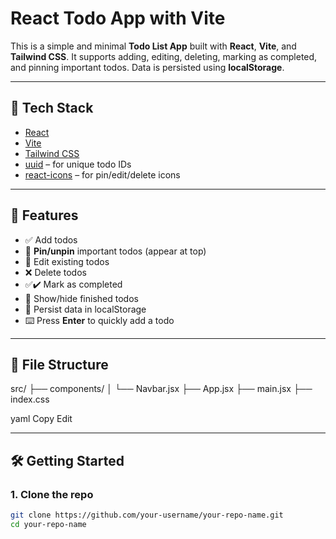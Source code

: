 # React Todo App with Vite

This is a simple and minimal **Todo List App** built with **React**, **Vite**, and **Tailwind CSS**. It supports adding, editing, deleting, marking as completed, and pinning important todos. Data is persisted using **localStorage**.

---

## 🔧 Tech Stack

- [React](https://react.dev/)
- [Vite](https://vitejs.dev/)
- [Tailwind CSS](https://tailwindcss.com/)
- [uuid](https://www.npmjs.com/package/uuid) – for unique todo IDs
- [react-icons](https://react-icons.github.io/react-icons/) – for pin/edit/delete icons

---

## 🚀 Features

- ✅ Add todos
- 📌 **Pin/unpin** important todos (appear at top)
- 📝 Edit existing todos
- ❌ Delete todos
- ✅✔️ Mark as completed
- 🔄 Show/hide finished todos
- 💾 Persist data in localStorage
- ⌨️ Press **Enter** to quickly add a todo

---

## 📁 File Structure

src/
├── components/
│ └── Navbar.jsx
├── App.jsx
├── main.jsx
├── index.css

yaml
Copy
Edit

---

## 🛠️ Getting Started

### 1. Clone the repo

```bash
git clone https://github.com/your-username/your-repo-name.git
cd your-repo-name